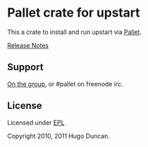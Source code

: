 # Pallet crate for upstart

This a crate to install and run upstart via [Pallet](http://pallet.github.com/pallet).

[Release Notes](https://github.com/pallet/upstart-crate/blob/master/ReleaseNotes.md)

## Support

[On the group](http://groups.google.com/group/pallet-clj), or #pallet on freenode irc.

## License

Licensed under [EPL](http://www.eclipse.org/legal/epl-v10.html)

Copyright 2010, 2011 Hugo Duncan.
